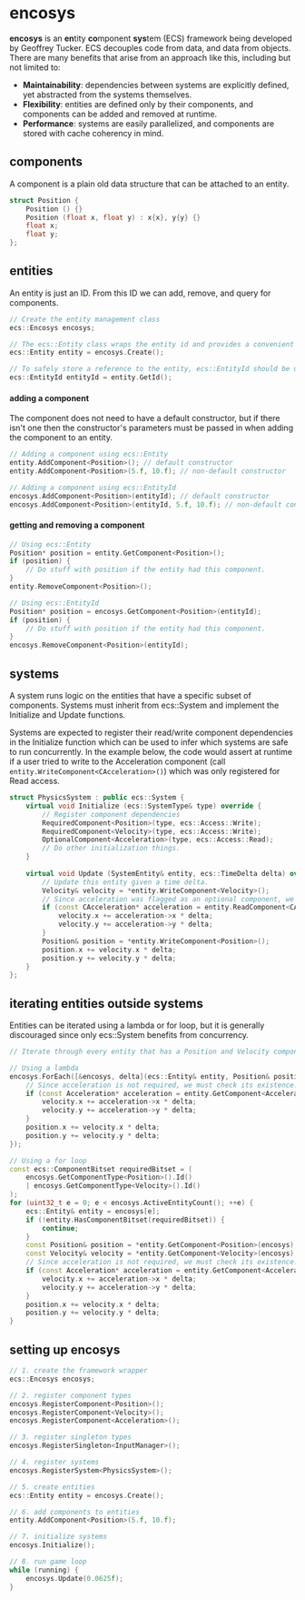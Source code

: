 # encosys
**encosys** is an **en**tity **co**mponent **sys**tem (ECS) framework being developed by Geoffrey Tucker. ECS decouples code from data, and data from objects. There are many benefits that arise from an approach like this, including but not limited to:
* **Maintainability**: dependencies between systems are explicitly defined, yet abstracted from the systems themselves.
* **Flexibility**: entities are defined only by their components, and components can be added and removed at runtime.
* **Performance**: systems are easily parallelized, and components are stored with cache coherency in mind.

## components
A component is a plain old data structure that can be attached to an entity. 

```cpp
struct Position {
    Position () {}
    Position (float x, float y) : x{x}, y{y} {}
    float x;
    float y;
};
```

## entities
An entity is just an ID. From this ID we can add, remove, and query for components.
```cpp
// Create the entity management class
ecs::Encosys encosys;

// The ecs::Entity class wraps the entity id and provides a convenient interface for its components
ecs::Entity entity = encosys.Create();

// To safely store a reference to the entity, ecs::EntityId should be used instead
ecs::EntityId entityId = entity.GetId();
```
#### adding a component
The component does not need to have a default constructor, but if there isn't one then the constructor's parameters must be passed in when adding the component to an entity.
```cpp
// Adding a component using ecs::Entity
entity.AddComponent<Position>(); // default constructor
entity.AddComponent<Position>(5.f, 10.f); // non-default constructor

// Adding a component using ecs::EntityId
encosys.AddComponent<Position>(entityId); // default constructor
encosys.AddComponent<Position>(entityId, 5.f, 10.f); // non-default constructor
```
#### getting and removing a component
```cpp
// Using ecs::Entity
Position* position = entity.GetComponent<Position>();
if (position) {
    // Do stuff with position if the entity had this component.
}
entity.RemoveComponent<Position>();

// Using ecs::EntityId
Position* position = encosys.GetComponent<Position>(entityId);
if (position) {
    // Do stuff with position if the entity had this component.
}
encosys.RemoveComponent<Position>(entityId);
```

## systems
A system runs logic on the entities that have a specific subset of components. Systems must inherit from ecs::System and implement the Initialize and Update functions.

Systems are expected to register their read/write component dependencies in the Initialize function which can be used to infer which systems are safe to run concurrently. In the example below, the code would assert at runtime if a user tried to write to the Acceleration component (call `entity.WriteComponent<CAcceleration>()`) which was only registered for Read access.
```cpp
struct PhysicsSystem : public ecs::System {
    virtual void Initialize (ecs::SystemType& type) override {
        // Register component dependencies
        RequiredComponent<Position>(type, ecs::Access::Write);
        RequiredComponent<Velocity>(type, ecs::Access::Write);
        OptionalComponent<Acceleration>(type, ecs::Access::Read);
        // Do other initialization things.
    }
    
    virtual void Update (SystemEntity& entity, ecs::TimeDelta delta) override {
        // Update this entity given a time delta.
        Velocity& velocity = *entity.WriteComponent<Velocity>();
        // Since acceleration was flagged as an optional component, we must check for its existence.
        if (const CAcceleration* acceleration = entity.ReadComponent<CAcceleration>()) {
            velocity.x += acceleration->x * delta;
            velocity.y += acceleration->y * delta;
        }
        Position& position = *entity.WriteComponent<Position>();
        position.x += velocity.x * delta;
        position.y += velocity.y * delta;
    }
};
```

## iterating entities outside systems
Entities can be iterated using a lambda or for loop, but it is generally discouraged since only ecs::System benefits from concurrency.
```cpp
// Iterate through every entity that has a Position and Velocity component

// Using a lambda
encosys.ForEach([&encosys, delta](ecs::Entity& entity, Position& position, Velocity& velocity) {
    // Since acceleration is not required, we must check its existence.
    if (const Acceleration* acceleration = entity.GetComponent<Acceleration>(encosys)) {
        velocity.x += acceleration->x * delta;
        velocity.y += acceleration->y * delta;
    }
    position.x += velocity.x * delta;
    position.y += velocity.y * delta;
});

// Using a for loop
const ecs::ComponentBitset requiredBitset = (
    encosys.GetComponentType<Position>().Id()
    | encosys.GetComponentType<Velocity>().Id()
);
for (uint32_t e = 0; e < encosys.ActiveEntityCount(); ++e) {
    ecs::Entity& entity = encosys[e];
    if (!entity.HasComponentBitset(requiredBitset)) {
        continue;
    }
    const Position& position = *entity.GetComponent<Position>(encosys);
    const Velocity& velocity = *entity.GetComponent<Velocity>(encosys);
    // Since acceleration is not required, we must check its existence.
    if (const Acceleration* acceleration = entity.GetComponent<Acceleration>(encosys)) {
        velocity.x += acceleration->x * delta;
        velocity.y += acceleration->y * delta;
    }
    position.x += velocity.x * delta;
    position.y += velocity.y * delta;
}
```

## setting up encosys
```cpp
// 1. create the framework wrapper
ecs::Encosys encosys;

// 2. register component types
encosys.RegisterComponent<Position>();
encosys.RegisterComponent<Velocity>();
encosys.RegisterComponent<Acceleration>();

// 3. register singleton types
encosys.RegisterSingleton<InputManager>();

// 4. register systems
encosys.RegisterSystem<PhysicsSystem>();

// 5. create entities
ecs::Entity entity = encosys.Create();

// 6. add components to entities
entity.AddComponent<Position>(5.f, 10.f);

// 7. initialize systems
encosys.Initialize();

// 8. run game loop
while (running) {
    encosys.Update(0.0625f);
}
```

